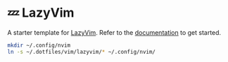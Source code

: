 # 💤 LazyVim

A starter template for [LazyVim](https://github.com/LazyVim/LazyVim).
Refer to the [documentation](https://lazyvim.github.io/installation) to get started.

```sh
mkdir ~/.config/nvim
ln -s ~/.dotfiles/vim/lazyvim/* ~/.config/nvim/
```
